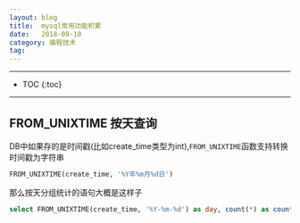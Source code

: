 ```yaml
---
layout: blog
title:  mysql常用功能积累
date:   2018-09-10
category: 编程技术
tag:
---
```



*****

* TOC
{:toc}

*****
## FROM_UNIXTIME 按天查询
DB中如果存的是时间戳(比如create_time类型为int),`FROM_UNIXTIME`函数支持转换时间戳为字符串

~~~sql
FROM_UNIXTIME(create_time, '%Y年%m月%d日')
~~~
那么按天分组统计的语句大概是这样子

~~~sql
select FROM_UNIXTIME(create_time, '%Y-%m-%d') as day, count(*) as count from table where create_time>1544544000 group by FROM_UNIXTIME(create_time, '%Y-%m-%d')
~~~

